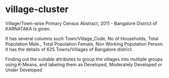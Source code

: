 # village-cluster

Village/Town-wise Primary Census Abstract, 2011 - Bangalore District of KARNATAKA is given. 

It has several columns such Town/Village_Code, No of Households, Total Population Male., Total Population Female, Non Working Population Person.
It has the details of 625 Towns/Villages of Bangalore district. 

Finding out the suitable attributes to group the villages into multiple groups using K-Means, and labeling them as Developed, Moderately Developed or Under Developed
